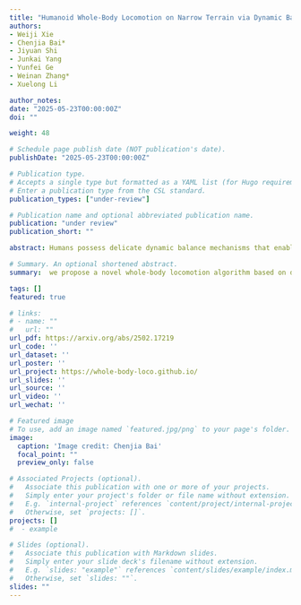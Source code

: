 ```yaml
---
title: "Humanoid Whole-Body Locomotion on Narrow Terrain via Dynamic Balance and Reinforcement Learning."
authors:
- Weiji Xie
- Chenjia Bai*
- Jiyuan Shi
- Junkai Yang
- Yunfei Ge
- Weinan Zhang*
- Xuelong Li

author_notes:
date: "2025-05-23T00:00:00Z"
doi: ""

weight: 48

# Schedule page publish date (NOT publication's date).
publishDate: "2025-05-23T00:00:00Z"

# Publication type.
# Accepts a single type but formatted as a YAML list (for Hugo requirements).
# Enter a publication type from the CSL standard.
publication_types: ["under-review"]

# Publication name and optional abbreviated publication name.
publication: "under review"
publication_short: ""

abstract: Humans possess delicate dynamic balance mechanisms that enable them to maintain stability across diverse terrains and under extreme conditions. However, despite significant advances recently, existing locomotion algorithms for humanoid robots are still struggle to traverse extreme environments, especially in cases that lack external perception (e.g., vision or LiDAR). This is because current methods often rely on gait-based or perception-condition rewards, lacking effective mechanisms to handle unobservable obstacles and sudden balance loss. To address this challenge, we propose a novel whole-body locomotion algorithm based on dynamic balance and Reinforcement Learning (RL) that enables humanoid robots to traverse extreme terrains, particularly narrow pathways and unexpected obstacles, using only proprioception. Specifically, we introduce a dynamic balance mechanism by leveraging an extended measure of Zero-Moment Point (ZMP)-driven rewards and task-driven rewards in a whole-body actor-critic framework, aiming to achieve coordinated actions of the upper and lower limbs for robust locomotion. Experiments conducted on a full-sized Unitree H1-2 robot verify the ability of our method to maintain balance on extremely narrow terrains and under external disturbances, demonstrating its effectiveness in enhancing the robot's adaptability to complex environments. 

# Summary. An optional shortened abstract.
summary:  we propose a novel whole-body locomotion algorithm based on dynamic balance and Reinforcement Learning (RL) that enables humanoid robots to traverse extreme terrains, particularly narrow pathways and unexpected obstacles, using only proprioception.

tags: []
featured: true

# links:
# - name: ""
#   url: ""
url_pdf: https://arxiv.org/abs/2502.17219
url_code: ''
url_dataset: ''
url_poster: ''
url_project: https://whole-body-loco.github.io/
url_slides: ''
url_source: ''
url_video: ''
url_wechat: ''

# Featured image
# To use, add an image named `featured.jpg/png` to your page's folder. 
image:
  caption: 'Image credit: Chenjia Bai'
  focal_point: ""
  preview_only: false

# Associated Projects (optional).
#   Associate this publication with one or more of your projects.
#   Simply enter your project's folder or file name without extension.
#   E.g. `internal-project` references `content/project/internal-project/index.md`.
#   Otherwise, set `projects: []`.
projects: []
#  - example

# Slides (optional).
#   Associate this publication with Markdown slides.
#   Simply enter your slide deck's filename without extension.
#   E.g. `slides: "example"` references `content/slides/example/index.md`.
#   Otherwise, set `slides: ""`.
slides: ""
---
```

